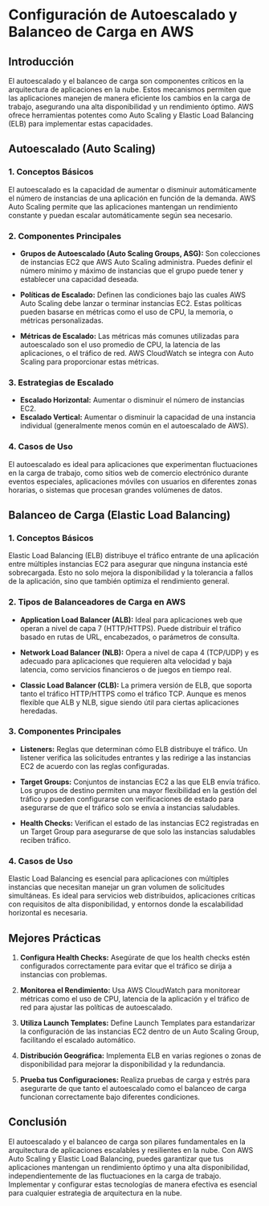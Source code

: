 # Configuración de Autoescalado y Balanceo de Carga en AWS

## Introducción

El autoescalado y el balanceo de carga son componentes críticos en la arquitectura de aplicaciones en la nube. Estos mecanismos permiten que las aplicaciones manejen de manera eficiente los cambios en la carga de trabajo, asegurando una alta disponibilidad y un rendimiento óptimo. AWS ofrece herramientas potentes como Auto Scaling y Elastic Load Balancing (ELB) para implementar estas capacidades.

## Autoescalado (Auto Scaling)

### 1. **Conceptos Básicos**

El autoescalado es la capacidad de aumentar o disminuir automáticamente el número de instancias de una aplicación en función de la demanda. AWS Auto Scaling permite que las aplicaciones mantengan un rendimiento constante y puedan escalar automáticamente según sea necesario.

### 2. **Componentes Principales**

- **Grupos de Autoescalado (Auto Scaling Groups, ASG):** Son colecciones de instancias EC2 que AWS Auto Scaling administra. Puedes definir el número mínimo y máximo de instancias que el grupo puede tener y establecer una capacidad deseada.
  
- **Políticas de Escalado:** Definen las condiciones bajo las cuales AWS Auto Scaling debe lanzar o terminar instancias EC2. Estas políticas pueden basarse en métricas como el uso de CPU, la memoria, o métricas personalizadas.

- **Métricas de Escalado:** Las métricas más comunes utilizadas para autoescalado son el uso promedio de CPU, la latencia de las aplicaciones, o el tráfico de red. AWS CloudWatch se integra con Auto Scaling para proporcionar estas métricas.

### 3. **Estrategias de Escalado**

- **Escalado Horizontal:** Aumentar o disminuir el número de instancias EC2.
- **Escalado Vertical:** Aumentar o disminuir la capacidad de una instancia individual (generalmente menos común en el autoescalado de AWS).

### 4. **Casos de Uso**

El autoescalado es ideal para aplicaciones que experimentan fluctuaciones en la carga de trabajo, como sitios web de comercio electrónico durante eventos especiales, aplicaciones móviles con usuarios en diferentes zonas horarias, o sistemas que procesan grandes volúmenes de datos.

## Balanceo de Carga (Elastic Load Balancing)

### 1. **Conceptos Básicos**

Elastic Load Balancing (ELB) distribuye el tráfico entrante de una aplicación entre múltiples instancias EC2 para asegurar que ninguna instancia esté sobrecargada. Esto no solo mejora la disponibilidad y la tolerancia a fallos de la aplicación, sino que también optimiza el rendimiento general.

### 2. **Tipos de Balanceadores de Carga en AWS**

- **Application Load Balancer (ALB):** Ideal para aplicaciones web que operan a nivel de capa 7 (HTTP/HTTPS). Puede distribuir el tráfico basado en rutas de URL, encabezados, o parámetros de consulta.

- **Network Load Balancer (NLB):** Opera a nivel de capa 4 (TCP/UDP) y es adecuado para aplicaciones que requieren alta velocidad y baja latencia, como servicios financieros o de juegos en tiempo real.

- **Classic Load Balancer (CLB):** La primera versión de ELB, que soporta tanto el tráfico HTTP/HTTPS como el tráfico TCP. Aunque es menos flexible que ALB y NLB, sigue siendo útil para ciertas aplicaciones heredadas.

### 3. **Componentes Principales**

- **Listeners:** Reglas que determinan cómo ELB distribuye el tráfico. Un listener verifica las solicitudes entrantes y las redirige a las instancias EC2 de acuerdo con las reglas configuradas.

- **Target Groups:** Conjuntos de instancias EC2 a las que ELB envía tráfico. Los grupos de destino permiten una mayor flexibilidad en la gestión del tráfico y pueden configurarse con verificaciones de estado para asegurarse de que el tráfico solo se envía a instancias saludables.

- **Health Checks:** Verifican el estado de las instancias EC2 registradas en un Target Group para asegurarse de que solo las instancias saludables reciben tráfico.

### 4. **Casos de Uso**

Elastic Load Balancing es esencial para aplicaciones con múltiples instancias que necesitan manejar un gran volumen de solicitudes simultáneas. Es ideal para servicios web distribuidos, aplicaciones críticas con requisitos de alta disponibilidad, y entornos donde la escalabilidad horizontal es necesaria.

## Mejores Prácticas

1. **Configura Health Checks:** Asegúrate de que los health checks estén configurados correctamente para evitar que el tráfico se dirija a instancias con problemas.

2. **Monitorea el Rendimiento:** Usa AWS CloudWatch para monitorear métricas como el uso de CPU, latencia de la aplicación y el tráfico de red para ajustar las políticas de autoescalado.

3. **Utiliza Launch Templates:** Define Launch Templates para estandarizar la configuración de las instancias EC2 dentro de un Auto Scaling Group, facilitando el escalado automático.

4. **Distribución Geográfica:** Implementa ELB en varias regiones o zonas de disponibilidad para mejorar la disponibilidad y la redundancia.

5. **Prueba tus Configuraciones:** Realiza pruebas de carga y estrés para asegurarte de que tanto el autoescalado como el balanceo de carga funcionan correctamente bajo diferentes condiciones.

## Conclusión

El autoescalado y el balanceo de carga son pilares fundamentales en la arquitectura de aplicaciones escalables y resilientes en la nube. Con AWS Auto Scaling y Elastic Load Balancing, puedes garantizar que tus aplicaciones mantengan un rendimiento óptimo y una alta disponibilidad, independientemente de las fluctuaciones en la carga de trabajo. Implementar y configurar estas tecnologías de manera efectiva es esencial para cualquier estrategia de arquitectura en la nube.
